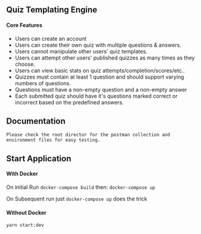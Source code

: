 ## Quiz Templating Engine
#### Core Features
- Users can create an account
- Users can create their own quiz with multiple questions & answers.
- Users cannot manipulate other users' quiz templates.
- Users can attempt other users' published quizzes as many times as they choose.
- Users can view basic stats on quiz attempts/completion/scores/etc..
- Quizzes must contain at least 1 question and should support varying numbers of questions.
- Questions must have a non-empty question and a non-empty answer
- Each submitted quiz should have it's questions marked correct or incorrect based on the predefined answers.

## Documentation
```
Please check the root director for the postman collection and environment files for easy testing.
```

## Start Application
#### With Docker
On initial Run
`docker-compose build`
then: 
`docker-compose up`

On Subsequent run just `docker-compose up` does the trick

#### Without Docker
`yarn start:dev`